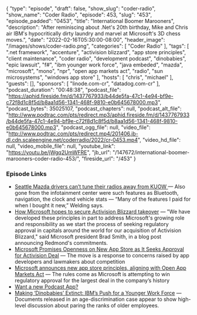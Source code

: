 {
  "type": "episode",
  "draft": false,
  "show_slug": "coder-radio",
  "show_name": "Coder Radio",
  "episode": 453,
  "slug": "453",
  "episode_padded": "0453",
  "title": "International Boomer Marooners",
  "description": "After reminiscing about .Net's 20th birthday, Mike and Chris air IBM's hypocritically dirty laundry and marvel at Microsoft's 3D chess moves.",
  "date": "2022-02-16T05:30:00-08:00",
  "header_image": "/images/shows/coder-radio.png",
  "categories": [
    "Coder Radio"
  ],
  "tags": [
    ".net framework",
    "accenture",
    "activision blizzard",
    "app store principles",
    "client maintenance",
    "coder radio",
    "development podcast",
    "dinobabies",
    "epic lawsuit",
    "f#",
    "ibm younger work force",
    "java embeded",
    "mazda",
    "microsoft",
    "mono",
    "npr",
    "open app markets act",
    "radio",
    "sun microsystems",
    "windows app store"
  ],
  "hosts": [
    "chris",
    "michael"
  ],
  "guests": [],
  "sponsors": [
    "linode.com-cr",
    "datadog.com-cr"
  ],
  "podcast_duration": "00:48:38",
  "podcast_file": "https://aphid.fireside.fm/d/1437767933/b44de5fa-47c1-4e94-bf9e-c72f8d1c8f5d/b8aa1d56-1341-468f-9810-e0b645678000.mp3",
  "podcast_bytes": 35025107,
  "podcast_chapters": null,
  "podcast_alt_file": "http://www.podtrac.com/pts/redirect.mp3/aphid.fireside.fm/d/1437767933/b44de5fa-47c1-4e94-bf9e-c72f8d1c8f5d/b8aa1d56-1341-468f-9810-e0b645678000.mp3",
  "podcast_ogg_file": null,
  "video_file": "http://www.podtrac.com/pts/redirect.mp4/201406.jb-dl.cdn.scaleengine.net/coderradio/2022/cr-0453.mp4",
  "video_hd_file": null,
  "video_mobile_file": null,
  "youtube_link": "https://youtu.be/jWgq2UmWFRE",
  "jb_url": "/147672/international-boomer-marooners-coder-radio-453/",
  "fireside_url": "/453"
}


### Episode Links

  * [Seattle Mazda drivers can’t tune their radios away from KUOW ](https://www.seattletimes.com/seattle-news/thanks-to-a-glitch-some-seattle-mazda-drivers-cant-tune-their-radios-away-from-kuow/ "Seattle Mazda drivers can’t tune their radios away from KUOW ") — Also gone from the infotainment center were such features as Bluetooth, navigation, the clock and vehicle stats — “Many of the features I paid for when I bought it new,” Welding says.
  * [How Microsoft hopes to secure Activision Blizzard takeover](https://www.theregister.com/2022/02/09/microsoft_app_rules/ "How Microsoft hopes to secure Activision Blizzard takeover") — "We have developed these principles in part to address Microsoft's growing role and responsibility as we start the process of seeking regulatory approval in capitals around the world for our acquisition of Activision Blizzard," said Microsoft president Brad Smith, in a blog post announcing Redmond's commitments.
  * [Microsoft Promises Openness on New App Store as It Seeks Approval for Activision Deal](https://www.wsj.com/articles/microsoft-promises-openness-on-new-app-store-as-it-seeks-approval-for-activision-acquisition-11644424237?mod=djemalertNEWS "Microsoft Promises Openness on New App Store as It Seeks Approval for Activision Deal") — The move is a response to concerns raised by app developers and lawmakers about competition 
  * [Microsoft announces new app store principles, aligning with Open App Markets Act](https://www.washingtonpost.com/technology/2022/02/09/microsoft-app-store-principles/ "Microsoft announces new app store principles, aligning with Open App Markets Act") — The rules come as Microsoft is attempting to win regulatory approval for the largest deal in the company’s history 
  * [Want a new Podcast App?](https://podcastindex.org/apps "Want a new Podcast App?")
  * [Making ‘Dinobabies’ Extinct: IBM’s Push for a Younger Work Force](https://www.nytimes.com/2022/02/12/business/economy/ibm-age-discrimination.html "Making ‘Dinobabies’ Extinct: IBM’s Push for a Younger Work Force") — Documents released in an age-discrimination case appear to show high-level discussion about paring the ranks of older employees.


